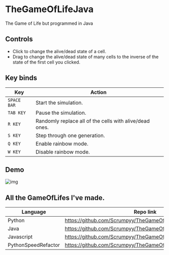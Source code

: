 # TheGameOfLifeJava
 The Game of Life but programmed in Java

## Controls
 - Click to change the alive/dead state of a cell.
 - Drag to change the alive/dead state of many cells to the inverse of the state of the first cell you clicked.
 
## Key binds
|Key|Action|
|--|--|
|`SPACE BAR`|Start the simulation.|
|`TAB KEY`|Pause the simulation.|
|`R KEY`|Randomly replace all of the cells with alive/dead ones.|
|`S KEY`|Step through one generation.|
|`Q KEY`|Enable rainbow mode.|
|`W KEY`|Disable rainbow mode.|
 
## Demo
![img](https://i.imgur.com/TXJWuP1.gif)

## All the GameOfLifes I've made.
|Language|Repo link|
|--|--|
|Python|https://github.com/Scrumpyy/TheGameOfLifePython|
|Java|https://github.com/Scrumpyy/TheGameOfLifeJava|
|Javascript|https://github.com/Scrumpyy/TheGameOfLifeJavascript|
|PythonSpeedRefactor|https://github.com/Scrumpyy/TheGameOfLifePythonSpeedRefactor|